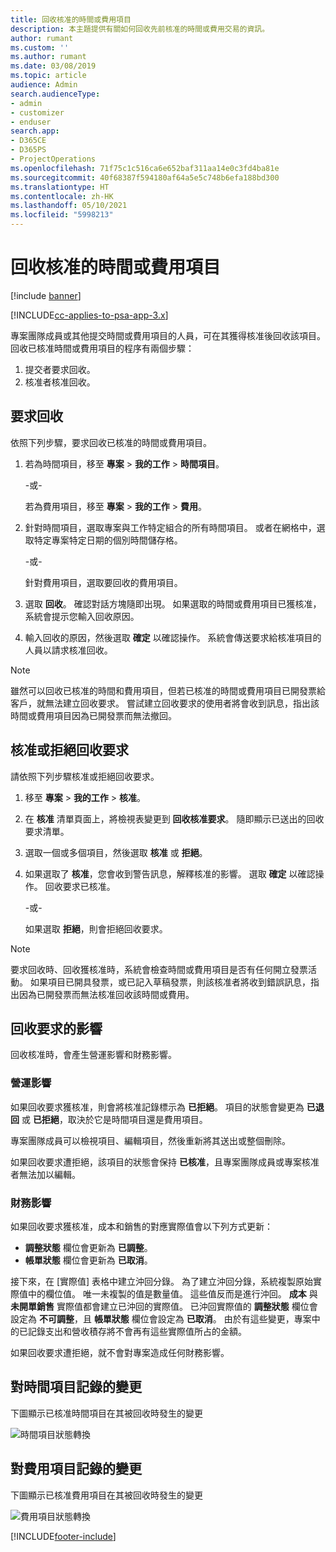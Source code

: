 ```yaml
---
title: 回收核准的時間或費用項目
description: 本主題提供有關如何回收先前核准的時間或費用交易的資訊。
author: rumant
ms.custom: ''
ms.author: rumant
ms.date: 03/08/2019
ms.topic: article
audience: Admin
search.audienceType:
- admin
- customizer
- enduser
search.app:
- D365CE
- D365PS
- ProjectOperations
ms.openlocfilehash: 71f75c1c516ca6e652baf311aa14e0c3fd4ba81e
ms.sourcegitcommit: 40f68387f594180af64a5e5c748b6efa188bd300
ms.translationtype: HT
ms.contentlocale: zh-HK
ms.lasthandoff: 05/10/2021
ms.locfileid: "5998213"
---
```

# <a name="recall-approved-time-or-expense-entries"></a>回收核准的時間或費用項目

[!include [banner](../includes/psa-now-project-operations.md)]

[!INCLUDE[cc-applies-to-psa-app-3.x](../includes/cc-applies-to-psa-app-3x.md)]

專案團隊成員或其他提交時間或費用項目的人員，可在其獲得核准後回收該項目。 回收已核准時間或費用項目的程序有兩個步驟：

1. 提交者要求回收。
2. 核准者核准回收。

## <a name="request-a-recall"></a>要求回收

依照下列步驟，要求回收已核准的時間或費用項目。

1. 若為時間項目，移至 **專案** \> **我的工作** \> **時間項目**。

    -或-

    若為費用項目，移至 **專案** \> **我的工作** \> **費用**。

2. 針對時間項目，選取專案與工作特定組合的所有時間項目。 或者在網格中，選取特定專案特定日期的個別時間儲存格。

    -或-

    針對費用項目，選取要回收的費用項目。

3. 選取 **回收**。 確認對話方塊隨即出現。 如果選取的時間或費用項目已獲核准，系統會提示您輸入回收原因。
4. 輸入回收的原因，然後選取 **確定** 以確認操作。 系統會傳送要求給核准項目的人員以請求核准回收。

> [!NOTE]
> 雖然可以回收已核准的時間和費用項目，但若已核准的時間或費用項目已開發票給客戶，就無法建立回收要求。 嘗試建立回收要求的使用者將會收到訊息，指出該時間或費用項目因為已開發票而無法撤回。

## <a name="approve-or-reject-a-recall-request"></a>核准或拒絕回收要求

請依照下列步驟核准或拒絕回收要求。

1. 移至 **專案** \> **我的工作** \> **核准**。
2. 在 **核准** 清單頁面上，將檢視表變更到 **回收核准要求**。 隨即顯示已送出的回收要求清單。
3. 選取一個或多個項目，然後選取 **核准** 或 **拒絕**。
4. 如果選取了 **核准**，您會收到警告訊息，解釋核准的影響。 選取 **確定** 以確認操作。 回收要求已核准。

    -或-

    如果選取 **拒絕**，則會拒絕回收要求。

> [!NOTE]
> 要求回收時、回收獲核准時，系統會檢查時間或費用項目是否有任何開立發票活動。 如果項目已開具發票，或已記入草稿發票，則該核准者將收到錯誤訊息，指出因為已開發票而無法核准回收該時間或費用。

## <a name="impact-of-a-recall-request"></a>回收要求的影響

回收核准時，會產生營運影響和財務影響。

### <a name="operational-impact"></a>營運影響

如果回收要求獲核准，則會將核准記錄標示為 **已拒絕**。 項目的狀態會變更為 **已退回** 或 **已拒絕**，取決於它是時間項目還是費用項目。

專案團隊成員可以檢視項目、編輯項目，然後重新將其送出或整個刪除。

如果回收要求遭拒絕，該項目的狀態會保持 **已核准**，且專案團隊成員或專案核准者無法加以編輯。

### <a name="financial-impact"></a>財務影響

如果回收要求獲核准，成本和銷售的對應實際值會以下列方式更新：

- **調整狀態** 欄位會更新為 **已調整**。
- **帳單狀態** 欄位會更新為 **已取消**。

接下來，在 [實際值] 表格中建立沖回分錄。 為了建立沖回分錄，系統複製原始實際值中的欄位值。 唯一未複製的值是數量值。 這些值反而是進行沖回。 **成本** 與 **未開單銷售** 實際值都會建立已沖回的實際值。 已沖回實際值的 **調整狀態** 欄位會設定為 **不可調整**，且 **帳單狀態** 欄位會設定為 **已取消**。 由於有這些變更，專案中的已記錄支出和營收積存將不會再有這些實際值所占的金額。

如果回收要求遭拒絕，就不會對專案造成任何財務影響。

## <a name="changes-to-time-entry-records"></a>對時間項目記錄的變更

下圖顯示已核准時間項目在其被回收時發生的變更

![時間項目狀態轉換](media/TimeEntryStateTransitions.png)

## <a name="changes-to-expense-entry-records"></a>對費用項目記錄的變更

下圖顯示已核准費用項目在其被回收時發生的變更

![費用項目狀態轉換](media/ExpenseEntryStateTransitions.png)


[!INCLUDE[footer-include](../includes/footer-banner.md)]